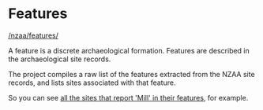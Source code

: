 Features
========

<p class='note'><a href='/nzaa/features/'>/nzaa/features/</a></p>

A feature is a discrete archaeological formation.  Features are
described in the archaeological site records.

The project compiles a raw list of the features extracted from the
NZAA site records, and lists sites associated with that feature.

So you can see <a href='/nzaa/features/177'>all the sites that report
'Mill' in their features</a>, for example.
